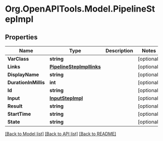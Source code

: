 # Org.OpenAPITools.Model.PipelineStepImpl

## Properties

Name | Type | Description | Notes
------------ | ------------- | ------------- | -------------
**VarClass** | **string** |  | [optional] 
**Links** | [**PipelineStepImpllinks**](PipelineStepImpllinks.md) |  | [optional] 
**DisplayName** | **string** |  | [optional] 
**DurationInMillis** | **int** |  | [optional] 
**Id** | **string** |  | [optional] 
**Input** | [**InputStepImpl**](InputStepImpl.md) |  | [optional] 
**Result** | **string** |  | [optional] 
**StartTime** | **string** |  | [optional] 
**State** | **string** |  | [optional] 

[[Back to Model list]](../README.md#documentation-for-models) [[Back to API list]](../README.md#documentation-for-api-endpoints) [[Back to README]](../README.md)

